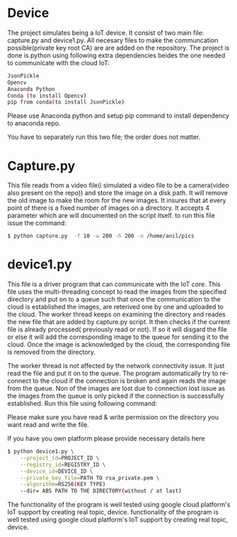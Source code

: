 # Device
The project simulates being a IoT device. It consist of two main file: capture.py and device1.py. All necesary files to make the communcation possible(private key root CA) are are added on the repository. The project is done is python using following extra dependencies beides the one needed to communicate with the cloud IoT:
```sh
JsonPickle
Opencv
Anaconda Python
Conda (to install Opencv)
pip from conda(to install JsonPickle)
```
Please use Anaconda python  and setup pip command to install dependency to anaconda repo.

You have to separately run this two file; the order does not matter.

# Capture.py
 This file reads from a video file(i simulated a video file to be a camera(video also present on the repo)) and store the image on a disk path. It  will remove the old image to make the  room for the new images. It insures that at every point of there is a fixed number of images on a directory. It accepts 4 parameter which are will documented on the script itself. to run this file issue the command:
 ```sh
$ python capture.py  -f 10 -w 200 -h 200 -o /home/anil/pics
```
# device1.py
This file is a driver program that can communicate with the IoT core. This file uses the multi-threading concept to read the images from the specified directory and put on to a queue such that once the communication to the cloud is established the images, are reterived one by one and uploaded to the cloud. The worker thread keeps on examining the directory and reades the new file that are added by capture.py script. It then checks if the current file is already processed( previously read or not). If so it will disgard the file or else it will add the corresponding image to the queue for sending it to the cloud. Once the image is acknowledged by the cloud, the corresponding file is removed from the directory.

The worker thread is not affected by the network connectivity issue. It just read the file and put it on to the queue. The program automatically try to re-connect to the cloud if the connection is broken and again reads the image from the queue. Non of the images are lost due to connection lost issue as the images from the queue is only picked if the connection is successfully established. Run this file using following command:

Please make sure you have read & write permission on the directory you want  read and write the file.

If you have you own platform please provide necessary details here

```sh
$ python device1.py \
    --project_id=PROJECT_ID \
    --registry_id=REGISTRY_ID \
    --device_id=DEVICE_ID \
    --private_key_file=PATH TO rsa_private.pem \
    --algorithm=RS256(KEY TYPE)
    --dir= ABS PATH TO THE DIRECTORY(without / at last)
```  

The functionality of the program is well tested using  google cloud platform's IoT support by creating real topic, device.  functionality of the program is well tested using  google cloud platform's IoT support by creating real topic, device. 
